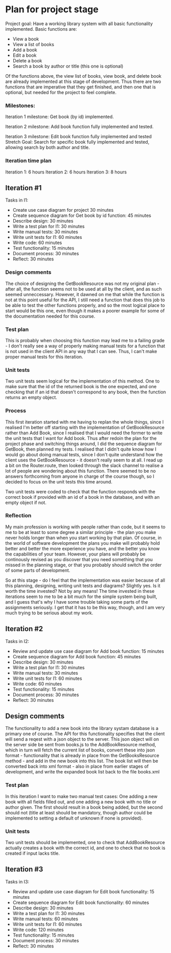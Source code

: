 # Plan for project stage
Project goal: Have a working library system with all basic functionality implemented. Basic functions are:
- View a book
- View a list of books
- Add a book
- Edit a book
- Delete a book
- Search a book by author or title (this one is optional)

Of the functions above, the view list of books, view book, and delete book are already implemented at this stage of development. Thus there are two functions that are imperative that they get finished, and then one that is optional, but needed for the project to feel complete. 

### Milestones:
Iteration 1 milestone: Get book (by id) implemented.

Iteration 2 milestone: Add book function fully implemented and tested.  

Iteration 3 milestone: Edit book function fully implemented and tested
Stretch Goal: Search for specific book fully implemented and tested, allowing search by both author and title.

### Iteration time plan
Iteration 1: 6 hours
Iteration 2: 6 hours
Iteration 3: 8 hours

## Iteration #1
Tasks in I1:
- Create use case diagram for project 30 minutes 
- Create sequence diagram for Get book by id function: 45 minutes
- Describe design: 30 minutes
- Write a test plan for I1: 30 minutes
- Write manual tests: 30 minutes
- Write unit tests for I1: 60 minutes
- Write code: 60 minutes
- Test functionality: 15 minutes
- Document process: 30 minutes
- Reflect: 30 minutes

### Design comments
The choice of designing the GetBookResource was not my original plan - after all, the function seems not to be used at all by the client, and as such seemed unneccessary. However, it dawned on me that while the function is not at this point useful for the API, I still need a function that does this job to be able to test the other functions properly, and so the most logical place to start would be this one, even though it makes a poorer example for some of the documentation needed for this course. 

### Test plan
This is probably when choosing this function may lead me to a failing grade - I don't really see a way of properly making manual tests for a function that is not used in the client API in any way that I can see. Thus, I can't make proper manual tests for this iteration.

### Unit tests 
Two unit tests seem logical for the implementation of this method. One to make sure that the id of the returned book is the one expected, and one checking that if an id that doesn't correspond to any book, then the function returns an empty object.

### Process
This first iteration started with me having to replan the whole things, since I realised I'm better off starting with the implementation of GetBookResource rather than Add Book, since I realised that I would need the former to write the unit tests that I want for Add book. Thus after redoin the plan for the project phase and switching things around, I did the sequence diagram for GetBook, then planned my tests. I realised that I didn't quite know how I would go about doing manual tests, since I don't quite understand how the client uses the GetBookResource - it doesn't really seem to at all. I read up a bit on the Router.route, then looked through the slack channel to realise a lot of people are wondering about this function. There seemed to be no answers forthcoming from anyone in charge of the course though, so I decided to focus on the unit tests this time around. 

Two unit tests were coded to check that the function responds with the correct book if provided with an id of a book in the database, and with an empty object if not. 

### Reflection
My main profession is working with people rather than code, but it seems to me to be at least to some degree a similar principle - the plan you make never holds longer than when you start working by that plan. Of course, in the world of software development the plans you make will probably hold better and better the more experience you have, and the better you know the capabilities of your team. However, your plans will probably be continously revised as you discover that you need something that you missed in the planning stage, or that you probably should switch the order of some parts of development. 

So at this stage - do I feel that the implementation was easier because of all this planning, designing, writing unit tests and diagrams? Slightly yes. Is it worth the time invested? Not by any means! The time invested in these iterations seem to me to be a bit much for the simple system being built, and I guess that's why I have some trouble taking some parts of the assignments seriously. I get that it has to be this way, though, and I am very much trying to be serious about my work. 

## Iteration #2
Tasks in I2:
- Review and update use case diagram for Add book function: 15 minutes
- Create sequence diagram for Add book function: 45 minutes
- Describe design: 30 minutes
- Write a test plan for I1: 30 minutes
- Write manual tests: 30 minutes
- Write unit tests for I1: 60 minutes
- Write code: 60 minutes
- Test functionality: 15 minutes
- Document process: 30 minutes
- Reflect: 30 minutes

## Design comments
The functionality to add a new book into the library systam database is a primary one of course. The API for this functionality specifies that the client will send a reqest with a json object to the server. This json object will on the server side be sent from books.js to the AddBookResource method, which in turn will fetch the current list of books, convert these into json format - functionality that is already in place from the GetBooksResource method - and add in the new book into this list. The book list will then be converted back into xml format - also in place from earlier stages of development, and write the expanded book list back to the file books.xml

### Test plan
In this iteration I want to make two manual test cases: One adding a new book with all fields filled out, and one adding a new book with no title or author given. The first should result in a book being added, but the second should not (title at least should be mandatory, though author could be implemented to setting a default of unknown if none is provided). 

### Unit tests
Two unit tests should be implemented, one to check that AddBookResource actually creates a book with the correct id, and one to check that no book is created if input lacks title. 


## Iteration #3
Tasks in I3:
- Review and update use case diagram for Edit book functionality: 15 minutes
- Create sequence diagram for Edit book functionality: 60 minutes
- Describe design: 30 minutes
- Write a test plan for I1: 30 minutes
- Write manual tests: 60 minutes
- Write unit tests for I1: 60 minutes
- Write code: 120 minutes
- Test functionality: 15 minutes
- Document process: 30 minutes
- Reflect: 30 minutes


